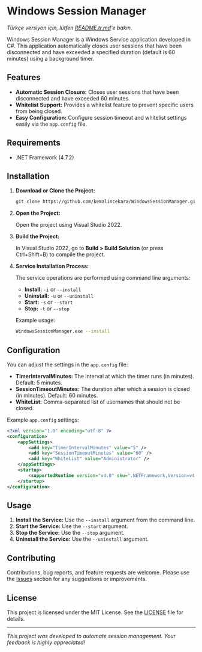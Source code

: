 # Windows Session Manager

*Türkçe versiyon için, lütfen [README.tr.md](README.tr.md)'e bakın.*


Windows Session Manager is a Windows Service application developed in C#. This application automatically closes user sessions that have been disconnected and have exceeded a specified duration (default is 60 minutes) using a background timer.

## Features

- **Automatic Session Closure:** Closes user sessions that have been disconnected and have exceeded 60 minutes.
- **Whitelist Support:** Provides a whitelist feature to prevent specific users from being closed.
- **Easy Configuration:** Configure session timeout and whitelist settings easily via the `app.config` file.

## Requirements

- .NET Framework (4.7.2)

## Installation

1. **Download or Clone the Project:**

   ```bash
   git clone https://github.com/kemalincekara/WindowsSessionManager.git
   ```

2. **Open the Project:**
   
   Open the project using Visual Studio 2022.

3. **Build the Project:**

   In Visual Studio 2022, go to **Build > Build Solution** (or press Ctrl+Shift+B) to compile the project.

4. **Service Installation Process:**

   The service operations are performed using command line arguments:
   
   - **Install:** `-i` or `--install`
   - **Uninstall:** `-u` or `--uninstall`
   - **Start:** `-s` or `--start`
   - **Stop:** `-t` or `--stop`

   Example usage:

   ```bash
   WindowsSessionManager.exe --install
   ```

## Configuration

You can adjust the settings in the `app.config` file:

- **TimerIntervalMinutes:** The interval at which the timer runs (in minutes). Default: 5 minutes.
- **SessionTimeoutMinutes:** The duration after which a session is closed (in minutes). Default: 60 minutes.
- **WhiteList:** Comma-separated list of usernames that should not be closed.

Example `app.config` settings:

```xml
<?xml version="1.0" encoding="utf-8" ?>
<configuration>
	<appSettings>
		<add key="TimerIntervalMinutes" value="5" />
		<add key="SessionTimeoutMinutes" value="60" />
		<add key="WhiteList" value="Administrator" />
	</appSettings>
	<startup>
		<supportedRuntime version="v4.0" sku=".NETFramework,Version=v4.7.2" />
	</startup>
</configuration>
```

## Usage

1. **Install the Service:** Use the `--install` argument from the command line.
2. **Start the Service:** Use the `--start` argument.
3. **Stop the Service:** Use the `--stop` argument.
4. **Uninstall the Service:** Use the `--uninstall` argument.

## Contributing

Contributions, bug reports, and feature requests are welcome. Please use the [Issues](https://github.com/kemalincekara/WindowsSessionManager/issues) section for any suggestions or improvements.

## License

This project is licensed under the MIT License. See the [LICENSE](LICENSE) file for details.

---

*This project was developed to automate session management. Your feedback is highly appreciated!*